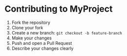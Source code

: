 # Contributing to MyProject

1. Fork the repository
2. Clone your fork
3. Create a new branch: `git checkout -b feature-branch`
4. Make your changes
5. Push and open a Pull Request
6. Describe your changes clearly
